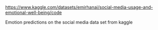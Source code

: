 https://www.kaggle.com/datasets/emirhanai/social-media-usage-and-emotional-well-being/code

Emotion predictions on the social media data set from kaggle